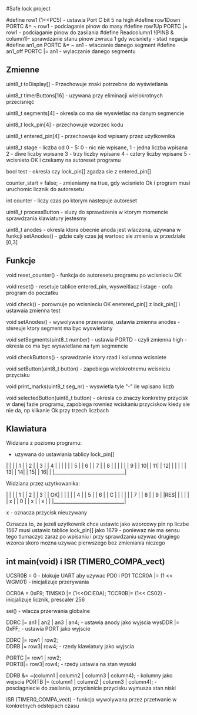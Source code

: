 #Safe lock project


#define row1 (1<<PC5)                - ustawia Port C bit 5 na high
#define row1Down PORTC &= ~ row1     - podciaganie pinow do masy
#define row1Up PORTC |= row1         - podciaganie pinow do zasilania
#define Readcolumn1 !(PINB & column1)- sprawdzanie stanu pinow
                                        zwraca 1 gdy wcisniety - stad 
                                        negacja
#define an1_on PORTC &= ~ an1		  - wlaczanie danego segment
#define an1_off PORTC |= an1          - wylaczanie danego segmentu

## Zmienne

uint8_t toDisplay[] - Przechowuje znaki potrzebne do wyświetlania

uint8_t timerButtons[16] - uzywana przy eliminacji wielokrotnych
                     przecisnięć

uint8_t segments[4] - okresla co ma sie wyswietlac na danym segmencie

uint8_t lock_pin[4] - przechowuje wzorzec kodu

uint8_t entered_pin[4] - przechowuje kod wpisany przez uzytkownika

uint8_t stage - liczba od 0 - 5:
                    0 - nic nie wpisane,
                    1 - jedna liczba wpisana
                    2 - diwe liczby wpisane
                    3 - trzy liczby wpisane
                    4 - cztery liczby wpisane 
                    5 - wcisnieto OK i czekamy na autoreset programu
 
bool test - okresla czy lock_pin[] zgadza sie z entered_pin[]

counter_start = false; - zmieniamy na true, gdy wcisnieto Ok i program 
                    musi uruchomic licznik do autoresetu

int counter - liczy czas po ktorym nastepuje autoreset

uint8_t processButton - sluzy do sprawdzenia w ktorym momencie sprawdzania 
                    klawiatury jestesmy

uint8_t anodes - okresla ktora obecnie anoda jest wlaczona, uzywana w 
                    funkcji setAnodes() - gdzie caly czas jej wartosc sie
                    zmienia w przedziale [0,3]


## Funkcje

void reset_counter() - funkcja do autoresetu programu po wcisnieciu OK

void reset() - resetuje tablice entered_pin, wysweitlacz i stage - cofa 
                    program do poczatku

void check() - porownuje po wcisnieciu OK enetered_pin[] z lock_pin[] i
                    ustawaia zmienna test

void setAnodes() - wywolywane przerwanie, ustawia zmienna anodes - stereuje
                     ktory segment ma byc wyswietlany

void setSegments(uint8_t number) - ustawia PORTD - czyli zmienna high - 
                     okresla co ma byc wyswietlane na tym segmencie

void checkButtons() - sprawdzanie ktory rzad i kolumna wcisniete

void setButton(uint8_t button) - zapobiega wielokrotnemu wcisniciu przycisku

void print_marks(uint8_t seg_nr) - wyswietla tyle "-" ile wpisano liczb

void selectedButton(uint8_t button) - okresla co znaczy konkretny przycisk w
                        danej fazie programu, zapobiega rowniez wciskaniu 
                        przyciskow kiedy sie nie da, np klikanie Ok przy 
                        trzech liczbach


## Klawiatura 

Widziana z poziomu programu: 
- uzywana do ustawiania tablicy lock_pin[]

 |                              |
 |  | 1 |  | 2 |  | 3 |  | 4 |  |
 |                              |
 |  | 5 |  | 6 |  | 7 |  | 8 |  |
 |                              |
 |  | 9 |  | 10|  | 11|  | 12|  |
 |                              |
 |  | 13|  | 14|  | 15|  | 16|  |
 |______________________________|

Widziana przez uzytkowanika:

 |                              |
 |  | 1 |  | 2 |  | 3 |  | OK|  |
 |                              |
 |  | 4 |  | 5 |  | 6 |  | C |  |
 |                              |
 |  | 7 |  | 8 |  | 9 |  |RES|  |
 |                              |
 |  | x |  | 0 |  | x |  | x |  |
 |______________________________|

x - oznacza przycisk nieuzywany 

Oznacza to, że jezeli uzytkownik chce ustawic jako wzorcowy pin np liczbe
1567 musi ustawic tablice lock_pin[] jako 1679 - poniewaz nie ma sensu 
tego tlumaczyc zaraz po wpisaniu i przy sprawdzaniu uzywac drugiego wzorca
skoro mozna uzywac pierwszego bez zmieniania niczego

## int main(void) i ISR (TIMER0_COMPA_vect) 

UCSR0B = 0 - blokuje UART aby uzywac PD0 i PD1
TCCR0A |= (1 << WGM01) - inicjalizuje przerywania

OCR0A =  0xF9;
TIMSK0 |= (1<<OCIE0A);
TCCR0B|= (1<< CS02) - inicjalizuje licznik, prescaler 256

sei() - wlacza przerwania globalne

DDRC |= an1 | an2 | an3 | an4; - ustawia anody jako wyjscia
wysDDR |= 0xFF; - ustawia PORT jako wyjscie 

DDRC |= row1 | row2;	
DDRB |= row3| row4; - rzedy klawiatury jako wyjscia

PORTC |= row1 | row2;	
PORTB|= row3| row4; - rzedy ustawia na stan wysoki

DDRB &= ~(column1 | column2 | column3 | column4); - kolumny jako wejscia
PORTB |= (column1 | column2 | column3 | column4); - posciagniecie do 
                                zasilania, przycisnicie przycisku wymusza
                                stan niski

ISR (TIMER0_COMPA_vect) - funkcja wywolywana przez przetwanie w                               konkretnych odstepach czasu
